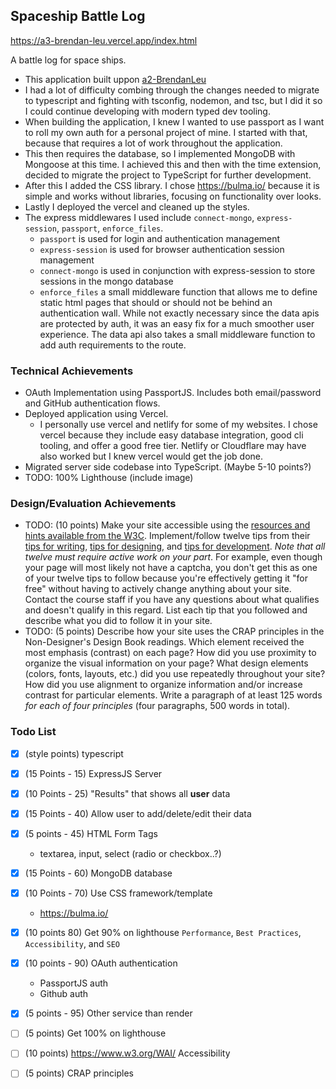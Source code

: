 ## Spaceship Battle Log

https://a3-brendan-leu.vercel.app/index.html

A battle log for space ships.

- This application built uppon [a2-BrendanLeu](https://github.com/Banakin/a2-BrendanLeu)
- I had a lot of difficulty combing through the changes needed to migrate to typescript and fighting with tsconfig, nodemon, and tsc, but I did it so I could continue developing with modern typed dev tooling.
- When building the application, I knew I wanted to use passport as I want to roll my own auth for a personal project of mine. I started with that, because that requires a lot of work throughout the application.
- This then requires the database, so I implemented MongoDB with Mongoose at this time. I achieved this and then with the time extension, decided to migrate the project to TypeScript for further development.
- After this I added the CSS library. I chose https://bulma.io/ because it is simple and works without libraries, focusing on functionality over looks.
- Lastly I deployed the vercel and cleaned up the styles.
- The express middlewares I used include `connect-mongo`, `express-session`, `passport`, `enforce_files`.
  - `passport` is used for login and authentication management
  - `express-session` is used for browser authentication session management
  - `connect-mongo` is used in conjunction with express-session to store sessions in the mongo database
  - `enforce_files` a small middleware function that allows me to define static html pages that should or should not be behind an authentication wall. While not exactly necessary since the data apis are protected by auth, it was an easy fix for a much smoother user experience. The data api also takes a small middleware function to add auth requirements to the route.

### Technical Achievements
- OAuth Implementation using PassportJS. Includes both email/password and GitHub authentication flows.
- Deployed application using Vercel.
  - I personally use vercel and netlify for some of my websites. I chose vercel because they include easy database integration, good cli tooling, and offer a good free tier. Netlify or Cloudflare may have also worked but I knew vercel would get the job done.
- Migrated server side codebase into TypeScript. (Maybe 5-10 points?)
- TODO: 100% Lighthouse (include image)

### Design/Evaluation Achievements
- TODO: (10 points) Make your site accessible using the [resources and hints available from the W3C](https://www.w3.org/WAI/). Implement/follow twelve tips from their [tips for writing](https://www.w3.org/WAI/tips/writing/), [tips for designing](https://www.w3.org/WAI/tips/designing/), and [tips for development](https://www.w3.org/WAI/tips/developing/). *Note that all twelve must require active work on your part*. For example, even though your page will most likely not have a captcha, you don't get this as one of your twelve tips to follow because you're effectively getting it "for free" without having to actively change anything about your site. Contact the course staff if you have any questions about what qualifies and doesn't qualify in this regard. List each tip that you followed and describe what you did to follow it in your site.
- TODO: (5 points) Describe how your site uses the CRAP principles in the Non-Designer's Design Book readings. Which element received the most emphasis (contrast) on each page? How did you use proximity to organize the visual information on your page? What design elements (colors, fonts, layouts, etc.) did you use repeatedly throughout your site? How did you use alignment to organize information and/or increase contrast for particular elements. Write a paragraph of at least 125 words *for each of four principles* (four paragraphs, 500 words in total). 

### Todo List
- [x] (style points) typescript

- [x] (15 Points - 15) ExpressJS Server
- [x] (10 Points - 25) "Results" that shows all **user** data
- [x] (15 Points - 40) Allow user to add/delete/edit their data
- [x] (5 points - 45) HTML Form Tags
  - textarea, input, select (radio or checkbox..?)
- [x] (15 Points - 60) MongoDB database
- [x] (10 Points - 70) Use CSS framework/template
  - https://bulma.io/
- [x] (10 points 80) Get 90% on lighthouse `Performance`, `Best Practices`, `Accessibility`, and `SEO`

- [x] (10 points - 90) OAuth authentication
  - PassportJS auth
  - Github auth
- [x] (5 points - 95) Other service than render
- [ ] (5 points) Get 100% on lighthouse

- [ ] (10 points) https://www.w3.org/WAI/ Accessibility
- [ ] (5 points) CRAP principles